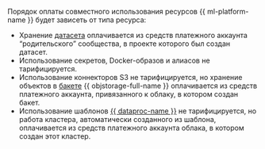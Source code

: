 Порядок оплаты совместного использования ресурсов {{ ml-platform-name }} будет зависеть от типа ресурса:

* Хранение [датасета](../../datasphere/concepts/dataset.md) оплачивается из средств платежного аккаунта <q>родительского</q> сообщества, в проекте которого был создан датасет.
* Использование секретов, Docker-образов и алиасов не тарифицируется.
* Использование коннекторов S3 не тарифицируется, но хранение объектов в [бакете](../../storage/concepts/bucket.md) {{ objstorage-full-name }} оплачивается из средств платежного аккаунта, привязанного к облаку, в котором создан бакет.
* Использование шаблонов [{{ dataproc-name }}](../../datasphere/concepts/data-proc.md) не тарифицируется, но работа кластера, автоматически созданного из шаблона, оплачивается из средств платежного аккаунта облака, в котором создан этот кластер.